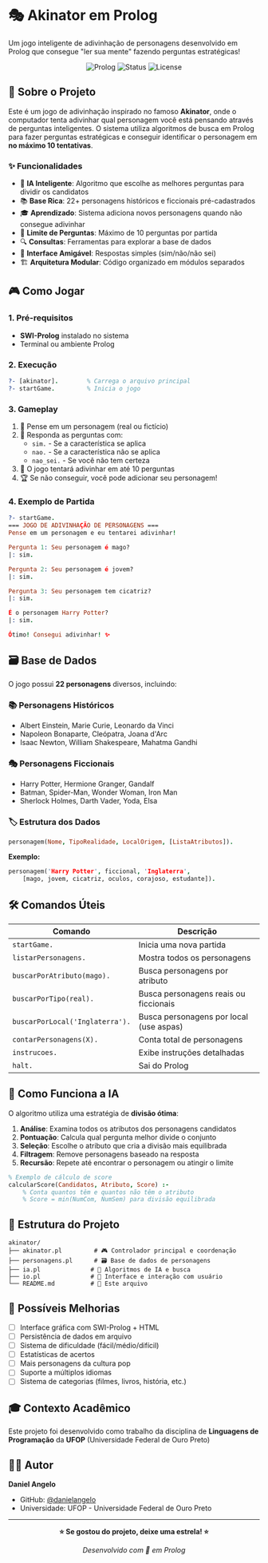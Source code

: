 # 🎭 Akinator em Prolog

Um jogo inteligente de adivinhação de personagens desenvolvido em Prolog que consegue "ler sua mente" fazendo perguntas estratégicas!

<div align="center">

![Prolog](https://img.shields.io/badge/Prolog-Logic_Programming-red?style=for-the-badge&logo=prolog)
![Status](https://img.shields.io/badge/Status-Concluído-success?style=for-the-badge)
![License](https://img.shields.io/badge/License-MIT-blue?style=for-the-badge)

</div>

## 🎯 Sobre o Projeto

Este é um jogo de adivinhação inspirado no famoso **Akinator**, onde o computador tenta adivinhar qual personagem você está pensando através de perguntas inteligentes. O sistema utiliza algoritmos de busca em Prolog para fazer perguntas estratégicas e conseguir identificar o personagem em **no máximo 10 tentativas**.

### ✨ Funcionalidades

- 🧠 **IA Inteligente**: Algoritmo que escolhe as melhores perguntas para dividir os candidatos
- 📚 **Base Rica**: 22+ personagens históricos e ficcionais pré-cadastrados
- 🎓 **Aprendizado**: Sistema adiciona novos personagens quando não consegue adivinhar
- 🎯 **Limite de Perguntas**: Máximo de 10 perguntas por partida
- 🔍 **Consultas**: Ferramentas para explorar a base de dados
- 💬 **Interface Amigável**: Respostas simples (sim/não/não sei)
- 🏗️ **Arquitetura Modular**: Código organizado em módulos separados

## 🎮 Como Jogar

### 1. Pré-requisitos

- **SWI-Prolog** instalado no sistema
- Terminal ou ambiente Prolog

### 2. Execução

```prolog
?- [akinator].        % Carrega o arquivo principal
?- startGame.         % Inicia o jogo
```

### 3. Gameplay

1. 🤔 Pense em um personagem (real ou fictício)
2. 📝 Responda as perguntas com:
   - `sim.` - Se a característica se aplica
   - `nao.` - Se a característica não se aplica
   - `nao_sei.` - Se você não tem certeza
3. 🎯 O jogo tentará adivinhar em até 10 perguntas
4. 🏆 Se não conseguir, você pode adicionar seu personagem!

### 4. Exemplo de Partida

```prolog
?- startGame.
=== JOGO DE ADIVINHAÇÃO DE PERSONAGENS ===
Pense em um personagem e eu tentarei adivinhar!

Pergunta 1: Seu personagem é mago?
|: sim.

Pergunta 2: Seu personagem é jovem?
|: sim.

Pergunta 3: Seu personagem tem cicatriz?
|: sim.

É o personagem Harry Potter?
|: sim.

Ótimo! Consegui adivinhar! ✨
```

## 🗃️ Base de Dados

O jogo possui **22 personagens** diversos, incluindo:

### 📚 Personagens Históricos

- Albert Einstein, Marie Curie, Leonardo da Vinci
- Napoleon Bonaparte, Cleópatra, Joana d'Arc
- Isaac Newton, William Shakespeare, Mahatma Gandhi

### 🎭 Personagens Ficcionais

- Harry Potter, Hermione Granger, Gandalf
- Batman, Spider-Man, Wonder Woman, Iron Man
- Sherlock Holmes, Darth Vader, Yoda, Elsa

### 🏷️ Estrutura dos Dados

```prolog
personagem(Nome, TipoRealidade, LocalOrigem, [ListaAtributos]).
```

**Exemplo:**

```prolog
personagem('Harry Potter', ficcional, 'Inglaterra',
    [mago, jovem, cicatriz, oculos, corajoso, estudante]).
```

## 🛠️ Comandos Úteis

| Comando                         | Descrição                               |
| ------------------------------- | --------------------------------------- |
| `startGame.`                    | Inicia uma nova partida                 |
| `listarPersonagens.`            | Mostra todos os personagens             |
| `buscarPorAtributo(mago).`      | Busca personagens por atributo          |
| `buscarPorTipo(real).`          | Busca personagens reais ou ficcionais   |
| `buscarPorLocal('Inglaterra').` | Busca personagens por local (use aspas) |
| `contarPersonagens(X).`         | Conta total de personagens              |
| `instrucoes.`                   | Exibe instruções detalhadas             |
| `halt.`                         | Sai do Prolog                           |

## 🧠 Como Funciona a IA

O algoritmo utiliza uma estratégia de **divisão ótima**:

1. **Análise**: Examina todos os atributos dos personagens candidatos
2. **Pontuação**: Calcula qual pergunta melhor divide o conjunto
3. **Seleção**: Escolhe o atributo que cria a divisão mais equilibrada
4. **Filtragem**: Remove personagens baseado na resposta
5. **Recursão**: Repete até encontrar o personagem ou atingir o limite

```prolog
% Exemplo de cálculo de score
calcularScore(Candidatos, Atributo, Score) :-
    % Conta quantos têm e quantos não têm o atributo
    % Score = min(NumCom, NumSem) para divisão equilibrada
```

## 📁 Estrutura do Projeto

```
akinator/
├── akinator.pl         # 🎮 Controlador principal e coordenação
├── personagens.pl      # 🗃️ Base de dados de personagens
├── ia.pl              # 🧠 Algoritmos de IA e busca
├── io.pl              # 💬 Interface e interação com usuário
└── README.md          # 📖 Este arquivo
```

## 🚀 Possíveis Melhorias

- [ ] Interface gráfica com SWI-Prolog + HTML
- [ ] Persistência de dados em arquivo
- [ ] Sistema de dificuldade (fácil/médio/difícil)
- [ ] Estatísticas de acertos
- [ ] Mais personagens da cultura pop
- [ ] Suporte a múltiplos idiomas
- [ ] Sistema de categorias (filmes, livros, história, etc.)

## 🎓 Contexto Acadêmico

Este projeto foi desenvolvido como trabalho da disciplina de **Linguagens de Programação** da **UFOP** (Universidade Federal de Ouro Preto)

## 👨‍💻 Autor

**Daniel Angelo**

- GitHub: [@danielangelo](https://github.com/danielangelo1)
- Universidade: UFOP - Universidade Federal de Ouro Preto

---

<div align="center">

**⭐ Se gostou do projeto, deixe uma estrela! ⭐**

_Desenvolvido com 💜 em Prolog_

</div>

